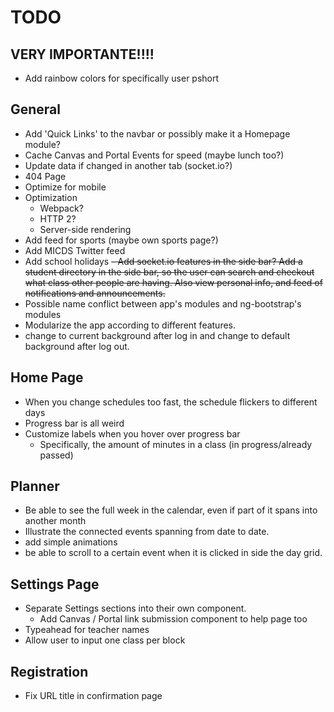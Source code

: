 # TODO

## **VERY IMPORTANTE!!!!**
- Add rainbow colors for specifically user pshort

## General
- Add 'Quick Links' to the navbar or possibly make it a Homepage module?
- Cache Canvas and Portal Events for speed (maybe lunch too?)
- Update data if changed in another tab (socket.io?)
- 404 Page
- Optimize for mobile
- Optimization
  - Webpack?
  - HTTP 2?
  - Server-side rendering
- Add feed for sports (maybe own sports page?)
- Add MICDS Twitter feed
- Add school holidays
~~- Add socket.io features in the side bar? Add a student directory in the side bar, so the user can search and checkout what class other people are having. Also view personal info, and feed of notifications and announcements.~~
- Possible name conflict between app's modules and ng-bootstrap's modules
- Modularize the app according to different features.
- change to current background after log in and change to default background after log out. 

## Home Page
- When you change schedules too fast, the schedule flickers to different days
- Progress bar is all weird
- Customize labels when you hover over progress bar
  - Specifically, the amount of minutes in a class (in progress/already passed)

## Planner
- Be able to see the full week in the calendar, even if part of it spans into another month
- Illustrate the connected events spanning from date to date.
- add simple animations
- be able to scroll to a certain event when it is clicked in side the day grid.

## Settings Page
- Separate Settings sections into their own component.
  - Add Canvas / Portal link submission component to help page too
- Typeahead for teacher names
- Allow user to input one class per block

## Registration
- Fix URL title in confirmation page

